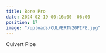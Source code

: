 ```yaml
---
title: Bore Pro
date: 2024-02-19 00:16:00 -06:00
position: 17
image: "/uploads/CULVERT%20PIPE.jpg"
---
```


Culvert Pipe